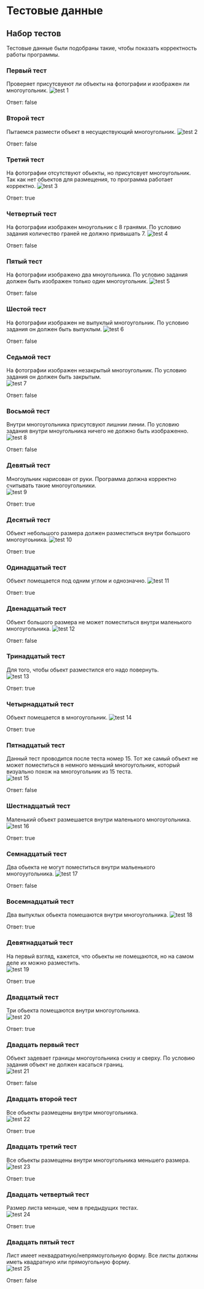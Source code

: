# Тестовые данные

## Набор тестов 
Тестовые данные были подобраны такие, чтобы показать корректность работы программы.

### Первый тест 
Проверяет присутсвуеют ли объекты на фотографии и изображен ли многоугольник. 
![test 1](https://github.com/Fourroubles/Intelligent-Placer/blob/develop/test/images/1.jpg)

Ответ: false

### Второй тест 
Пытаемся размести объект в несуществующий многоугольник. 
![test 2](https://github.com/Fourroubles/Intelligent-Placer/blob/develop/test/images/2.jpg)

Ответ: false

### Третий тест 
На фотографии отсутствуют обьекты, но присутсвует многоугольник. Так как нет обьектов для размещения, то программа работает корректно. 
![test 3](https://github.com/Fourroubles/Intelligent-Placer/blob/develop/test/images/3.jpg)

Ответ: true

### Четвертый тест 
На фотографии изображен мноугольник с 8 гранями. По условию задания количество граней не должно привышать 7. 
![test 4](https://github.com/Fourroubles/Intelligent-Placer/blob/develop/test/images/4.jpg)

Ответ: false

### Пятый тест 
На фотографии изображено два мноугольника. По условию задания должен быть изображен только один многоугольник.
![test 5](https://github.com/Fourroubles/Intelligent-Placer/blob/develop/test/images/5.jpg)

Ответ: false

### Шестой тест 
На фотографии изображен не выпуклый многоугольник. По условию задания он должен быть выпуклым. 
![test 6](https://github.com/Fourroubles/Intelligent-Placer/blob/develop/test/images/6.jpg)

Ответ: false

### Седьмой тест 
На фотографии изображен незакрытый многоугольник. По условию задания он должен быть закрытым.  
![test 7](https://github.com/Fourroubles/Intelligent-Placer/blob/develop/test/images/7.jpg)

Ответ: false

### Восьмой тест 
Внутри многоугольника присутсвуют лишнии линии. По условию задания внутри мноугольника ничего не должно быть изображенно.   
![test 8](https://github.com/Fourroubles/Intelligent-Placer/blob/develop/test/images/8.jpg)

Ответ: false

### Девятый тест 
Многоульник нарисован от руки. Программа должна корректно считывать такие многоугольники.   
![test 9](https://github.com/Fourroubles/Intelligent-Placer/blob/develop/test/images/9.jpg)

Ответ: true

### Десятый тест
Объект небольшого размера должен разместиться внутри большого многоугоьника. 
![test 10](https://github.com/Fourroubles/Intelligent-Placer/blob/develop/test/images/10.jpg)

Ответ: true

### Одинадцатый тест
Объект помещается под одним углом и однозначно. 
![test 11](https://github.com/Fourroubles/Intelligent-Placer/blob/develop/test/images/11.jpg)

Ответ: true

### Двенадцатый тест
Объект большого размера не может поместиться внутри маленького многоугольника. 
![test 12](https://github.com/Fourroubles/Intelligent-Placer/blob/develop/test/images/12.jpg)

Ответ: false

### Тринадцатый тест
Для того, чтобы обьект разместился его надо повернуть.  
![test 13](https://github.com/Fourroubles/Intelligent-Placer/blob/develop/test/images/13.jpg)

Ответ: true

### Четырнадцатый тест
Объект помещается в многоугольник. 
![test 14](https://github.com/Fourroubles/Intelligent-Placer/blob/develop/test/images/14.jpg)

Ответ: true

### Пятнадцатый тест
Данный тест проводится после теста номер 15. Тот же самый объект не может поместиться в немного меньший многоугольник, который визуально похож на многоугольник из 15 теста.   
![test 15](https://github.com/Fourroubles/Intelligent-Placer/blob/develop/test/images/15.jpg)

Ответ: false

### Шестнадцатый тест
Маленький объект размешается внутри маленького многоугольника.  
![test 16](https://github.com/Fourroubles/Intelligent-Placer/blob/develop/test/images/16.jpg)

Ответ: true

### Семнадцатый тест
Два обьекта не могут поместиться внутри мальенького многоуугольника. 
![test 17](https://github.com/Fourroubles/Intelligent-Placer/blob/develop/test/images/17.jpg)

Ответ: false

### Восемнадцатый тест
Два выпуклых обьекта помешаются внутри многоугольника. 
![test 18](https://github.com/Fourroubles/Intelligent-Placer/blob/develop/test/images/18.jpg)

Ответ: true

### Девятнадцатый тест
На первый взгляд, кажется, что обьекты не помещаются, но на самом деле их можно разместить.  
![test 19](https://github.com/Fourroubles/Intelligent-Placer/blob/develop/test/images/19.jpg)

Ответ: true

### Двадцатый тест
Три обьекта помещаются внутри многоугольника.   
![test 20](https://github.com/Fourroubles/Intelligent-Placer/blob/develop/test/images/20.jpg)

Ответ: true

### Двадцать первый тест
Объект задевает границы многоугольника снизу и сверху. По условию задания объект не должен касаться границ.   
![test 21](https://github.com/Fourroubles/Intelligent-Placer/blob/develop/test/images/21.jpg)

Ответ: false

### Двадцать второй тест
Все обьекты размещены внутри многоугольника.   
![test 22](https://github.com/Fourroubles/Intelligent-Placer/blob/develop/test/images/22.jpg)

Ответ: true

### Двадцать третий тест
Все обьекты размещены внутри многоугольника меньшего размера.   
![test 23](https://github.com/Fourroubles/Intelligent-Placer/blob/develop/test/images/23.jpg)

Ответ: true

### Двадцать четвертый тест
Размер листа меньше, чем в предыдущих тестах.    
![test 24](https://github.com/Fourroubles/Intelligent-Placer/blob/develop/test/images/24.jpg)

Ответ: true

### Двадцать пятый тест
Лист имеет неквадратную/непрямоугольную форму. Все листы должны иметь квадратную или прямоугольную форму.    
![test 25](https://github.com/Fourroubles/Intelligent-Placer/blob/develop/test/images/25.jpg)

Ответ: false
